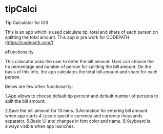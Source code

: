 # tipCalci
Tip Calculator for iOS 

This is an app which is used calculate tip, total and share of each person on splitting the total amount. This app is pre work for CODEPATH (https://codepath.com/)

#Functionality

This calucator asks the user to enter the bill amount. User can choose the tip percentage and number of person for splitting the bill amount. On the basis of this info, the app calculates the total bill amount and share for each person.

Below are few other functionality:

1.App allows to choose default tip percent and default number of persons to split the bill amount.

2.Save the bill amount for 10 mins.
3.Animation for entering bill amount when app starts
4.Locale specific currency and currency thousands separator.
5.Basic UI and changes in font color and name.
6.Keyboard is always visible when app launches.
